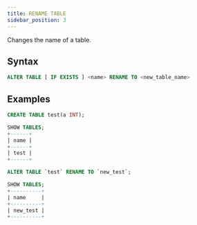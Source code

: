 ```yaml
---
title: RENAME TABLE
sidebar_position: 3
---
```


Changes the name of a table.

## Syntax

```sql
ALTER TABLE [ IF EXISTS ] <name> RENAME TO <new_table_name>
```

## Examples

```sql
CREATE TABLE test(a INT);
```

```sql
SHOW TABLES;
+------+
| name |
+------+
| test |
+------+
```

```sql
ALTER TABLE `test` RENAME TO `new_test`;
```

```sql
SHOW TABLES;
+----------+
| name     |
+----------+
| new_test |
+----------+
```
